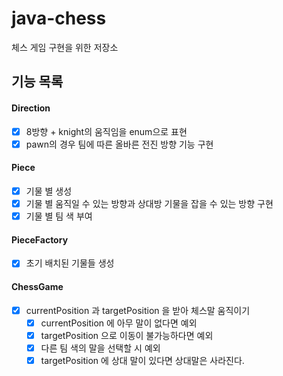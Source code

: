 # java-chess
체스 게임 구현을 위한 저장소

## 기능 목록

#### Direction
- [x] 8방향 + knight의 움직임을 enum으로 표현
- [x] pawn의 경우 팀에 따른 올바른 전진 방향 기능 구현

#### Piece
- [x] 기물 별 생성
- [x] 기물 별 움직일 수 있는 방향과 상대방 기물을 잡을 수 있는 방향 구현
- [x] 기물 별 팀 색 부여

#### PieceFactory
- [x] 초기 배치된 기물들 생성

#### ChessGame
- [x] currentPosition 과 targetPosition 을 받아 체스말 움직이기
    - [x] currentPosition 에 아무 말이 없다면 예외
    - [x] targetPosition 으로 이동이 불가능하다면 예외
    - [x] 다른 팀 색의 말을 선택할 시 예외
    - [x] targetPosition 에 상대 말이 있다면 상대말은 사라진다. 
